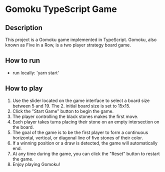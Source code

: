 # Gomoku TypeScript Game

## Description

This project is a Gomoku game implemented in TypeScript. Gomoku, also known as Five in a Row, is a two player strategy board game.

## How to run

-   run locally: 'yarn start'

## How to play

1. Use the slider located on the game interface to select a board size between 5 and 19. The 2. initial board size is set to 15x15.
2. Click the "Start Game" button to begin the game.
3. The player controlling the black stones makes the first move.
4. Each player takes turns placing their stone on an empty intersection on the board.
5. The goal of the game is to be the first player to form a continuous horizontal, vertical, or diagonal line of five stones of their color.
6. If a winning position or a draw is detected, the game will automatically end.
7. At any time during the game, you can click the "Reset" button to restart the game.
8. Enjoy playing Gomoku!
